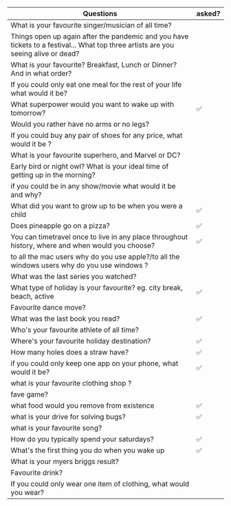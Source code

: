 | Questions | asked?
| --------- | -----
| What is your favourite singer/musician of all time? |
| Things open up again after the pandemic and you have tickets to a festival... What top three artists are you seeing alive or dead? |
| What is your favourite? Breakfast, Lunch or Dinner? And in what order? |
| If you could only eat one meal for the rest of your life what would it be? |
| What superpower would you want to wake up with tomorrow? | ✅
| Would you rather have no arms or no legs? |
| If you could buy any pair of shoes for any price, what would it be ? |
| What is your favourite superhero, and Marvel or DC? |
| Early bird or night owl? What is your ideal time of getting up in the morning? |
| if you could be in any show/movie what would it be and why? |
| What did you want to grow up to be when you were a child | ✅
| Does pineapple go on a pizza? | ✅
| You can timetravel once to live in any place throughout history, where and when would you choose? | ✅
| to all the mac users why do you use apple?/to all the windows users why do you use windows ? |
| What was the last series you watched? |
| What type of holiday is your favourite? eg. city break, beach, active | ✅
| Favourite dance move? |
| What was the last book you read? | ✅
| Who's your favourite athlete of all time? |
| Where's your favourite holiday destination? | ✅
| How many holes does a straw have? | ✅
| if you could only keep one app on your phone, what would it be? | ✅
| what is your favourite clothing shop ? |
| fave game? |
| what food would you remove from existence | ✅
| what is your drive for solving bugs? | ✅
| what is your favourite song? |
| How do you typically spend your saturdays? | ✅
| What's the first thing you do when you wake up | ✅
| What is your myers briggs result? |
| Favourite drink? |
| If you could only wear one item of clothing, what would you wear? |
